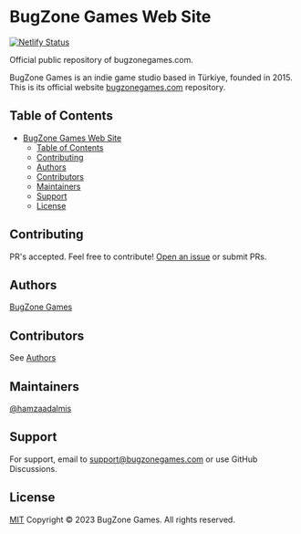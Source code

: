 # BugZone Games Web Site

[![Netlify Status](https://api.netlify.com/api/v1/badges/89b6bba7-a11f-4e59-8d5b-9ff9ccfbd018/deploy-status)](https://app.netlify.com/sites/bugzonegames/deploys)

Official public repository of bugzonegames.com.

BugZone Games is an indie game studio based in Türkiye, founded in 2015. This is its official website  [bugzonegames.com](http://bugzonegames.com) repository.

## Table of Contents

- [BugZone Games Web Site](#bugzone-games-web-site)
  - [Table of Contents](#table-of-contents)
  - [Contributing](#contributing)
  - [Authors](#authors)
  - [Contributors](#contributors)
  - [Maintainers](#maintainers)
  - [Support](#support)
  - [License](#license)

## Contributing

PR's accepted. Feel free to contribute! [Open an issue](https://github.com/hamzaadalmis/bugzonegames.com/issues/new) or submit PRs.

## Authors

[BugZone Games](https://bugzonegames.com)

## Contributors

See [Authors](##Authors)

## Maintainers

[@hamzaadalmis](https://github.com/hamzaadalmis)

## Support

For support, email to [support@bugzonegames.com](mailto:support@bugzonegames.com) or use GitHub Discussions.

## License

[MIT](LICENSE) Copyright © 2023 BugZone Games. All rights reserved.
